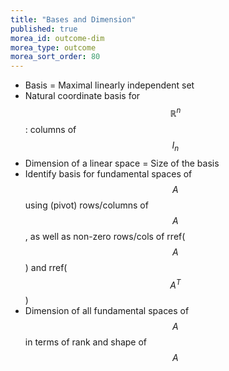 ```yaml
---
title: "Bases and Dimension"
published: true
morea_id: outcome-dim
morea_type: outcome
morea_sort_order: 80
---
```


  * Basis = Maximal linearly independent set
  * Natural coordinate basis for $${\mathbb R}^n$$: columns of $$I_n$$
  * Dimension of a linear space = Size of the basis
  * Identify basis for fundamental spaces of $$A$$ using (pivot)
    rows/columns of $$A$$, as well as non-zero rows/cols of rref($$A$$)
	and rref($$A^T$$)
  * Dimension of all fundamental spaces of $$A$$ in terms of rank and shape of $$A$$
